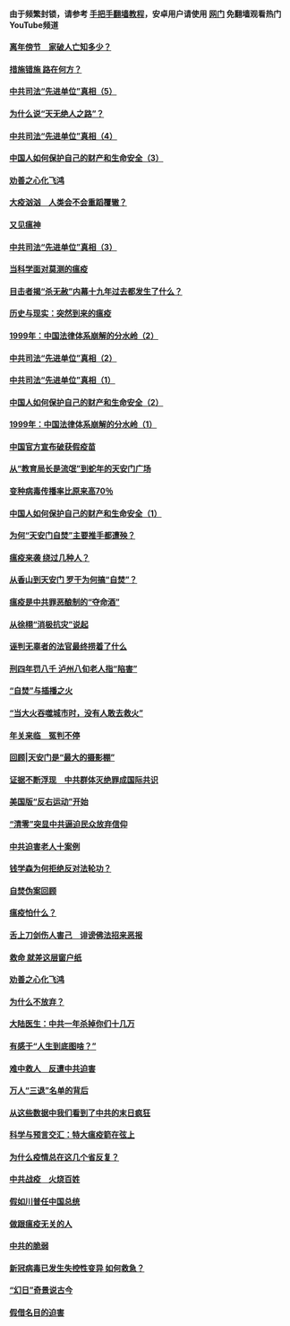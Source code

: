 #### 由于频繁封锁，请参考 [手把手翻墙教程](https://github.com/gfw-breaker/guides/wiki/)，安卓用户请使用 [网门](https://github.com/gfw-breaker/nogfw/blob/master/dl.md?t=02142100) 免翻墙观看热门YouTube频道 

#### [离年傍节　家破人亡知多少？](../pages/19/420563.md?t=02142100) 

#### [措施错施  路在何方？](../pages/19/420076.md?t=02142100) 

#### [中共司法“先进单位”真相（5）](../pages/19/419453.md?t=02142100) 

#### [为什么说“天无绝人之路”？](../pages/19/419618.md?t=02142100) 

#### [中共司法“先进单位”真相（4）](../pages/19/419452.md?t=02142100) 

#### [中国人如何保护自己的财产和生命安全（3）](../pages/19/419405.md?t=02142100) 

#### [劝善之心化飞鸿](../pages/19/418758.md?t=02142100) 

#### [大疫汹汹　人类会不会重蹈覆辙？](../pages/19/419691.md?t=02142100) 

#### [又见瘟神](../pages/19/419225.md?t=02142100) 

#### [中共司法“先进单位”真相（3）](../pages/19/419451.md?t=02142100) 

#### [当科学面对莫测的瘟疫](../pages/19/419625.md?t=02142100) 

#### [目击者揭“杀无赦”内幕十九年过去都发生了什么？](../pages/19/419617.md?t=02142100) 

#### [历史与现实：突然到来的瘟疫](../pages/19/419619.md?t=02142100) 

#### [1999年：中国法律体系崩解的分水岭（2）](../pages/19/419455.md?t=02142100) 

#### [中共司法“先进单位”真相（2）](../pages/19/419450.md?t=02142100) 

#### [中共司法“先进单位”真相（1）](../pages/19/419449.md?t=02142100) 

#### [中国人如何保护自己的财产和生命安全（2）](../pages/19/419404.md?t=02142100) 

#### [1999年：中国法律体系崩解的分水岭（1）](../pages/19/419454.md?t=02142100) 

#### [中国官方宣布破获假疫苗](../pages/19/419504.md?t=02142100) 

#### [从“教育局长是流氓”到蛇年的天安门广场](../pages/19/419470.md?t=02142100) 

#### [变种病毒传播率比原来高70％](../pages/19/419456.md?t=02142100) 

#### [中国人如何保护自己的财产和生命安全（1）](../pages/19/419403.md?t=02142100) 

#### [为何“天安门自焚”主要推手都遭殃？](../pages/19/419348.md?t=02142100) 

#### [瘟疫来袭 绕过几种人？](../pages/19/419349.md?t=02142100) 

#### [从香山到天安门 罗干为何搞“自焚”？](../pages/19/419270.md?t=02142100) 

#### [瘟疫是中共罪恶酿制的“夺命酒”](../pages/19/419223.md?t=02142100) 

#### [从徐栩“消极抗灾”说起](../pages/19/419224.md?t=02142100) 

#### [诬判无辜者的法官最终捞着了什么](../pages/19/419268.md?t=02142100) 

#### [刑四年罚八千 泸州八旬老人指“陷害”](../pages/19/419232.md?t=02142100) 

#### [“自焚”与插播之火](../pages/19/419226.md?t=02142100) 

#### [“当大火吞噬城市时，没有人敢去救火”](../pages/19/419077.md?t=02142100) 

#### [年关来临　冤判不停](../pages/19/419093.md?t=02142100) 

#### [回顾|天安门是“最大的摄影棚”](../pages/19/380866.md?t=02142100) 

#### [证据不断浮现　中共群体灭绝罪成国际共识](../pages/19/419031.md?t=02142100) 

#### [美国版“反右运动”开始](../pages/19/419030.md?t=02142100) 

#### [“清零”突显中共逼迫民众放弃信仰](../pages/19/418995.md?t=02142100) 

#### [中共迫害老人十案例](../pages/19/418831.md?t=02142100) 

#### [钱学森为何拒绝反对法轮功？](../pages/19/418905.md?t=02142100) 

#### [自焚伪案回顾](../pages/19/418799.md?t=02142100) 

#### [瘟疫怕什么？](../pages/19/418800.md?t=02142100) 

#### [舌上刀剑伤人害己　诽谤佛法招来恶报](../pages/19/418731.md?t=02142100) 

#### [救命 就差这层窗户纸](../pages/19/418706.md?t=02142100) 

#### [劝善之心化飞鸿](../pages/19/416766.md?t=02142100) 

#### [为什么不放弃？](../pages/19/418691.md?t=02142100) 

#### [大陆医生：中共一年杀掉你们十几万](../pages/19/418670.md?t=02142100) 

#### [有感于“人生到底图啥？”](../pages/19/418624.md?t=02142100) 

#### [难中救人　反遭中共迫害](../pages/19/418414.md?t=02142100) 

#### [万人“三退”名单的背后](../pages/19/418505.md?t=02142100) 

#### [从这些数据中我们看到了中共的末日疯狂](../pages/19/418420.md?t=02142100) 

#### [科学与预言交汇：特大瘟疫箭在弦上](../pages/19/418266.md?t=02142100) 

#### [为什么疫情总在这几个省反复？](../pages/19/418219.md?t=02142100) 

#### [中共战疫　火烧百姓](../pages/19/418220.md?t=02142100) 

#### [假如川普任中国总统](../pages/19/418174.md?t=02142100) 

#### [做跟瘟疫无关的人](../pages/19/418171.md?t=02142100) 

#### [中共的脆弱](../pages/19/418196.md?t=02142100) 

#### [新冠病毒已发生失控性变异 如何救急？](../pages/19/418032.md?t=02142100) 

#### [“幻日”奇景说古今](../pages/19/418033.md?t=02142100) 

#### [假借名目的迫害](../pages/19/418055.md?t=02142100) 

